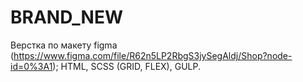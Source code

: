 # BRAND_NEW
Верстка по макету figma (https://www.figma.com/file/R62n5LP2RbgS3jySegAldj/Shop?node-id=0%3A1);
HTML, SCSS (GRID, FLEX), GULP.
